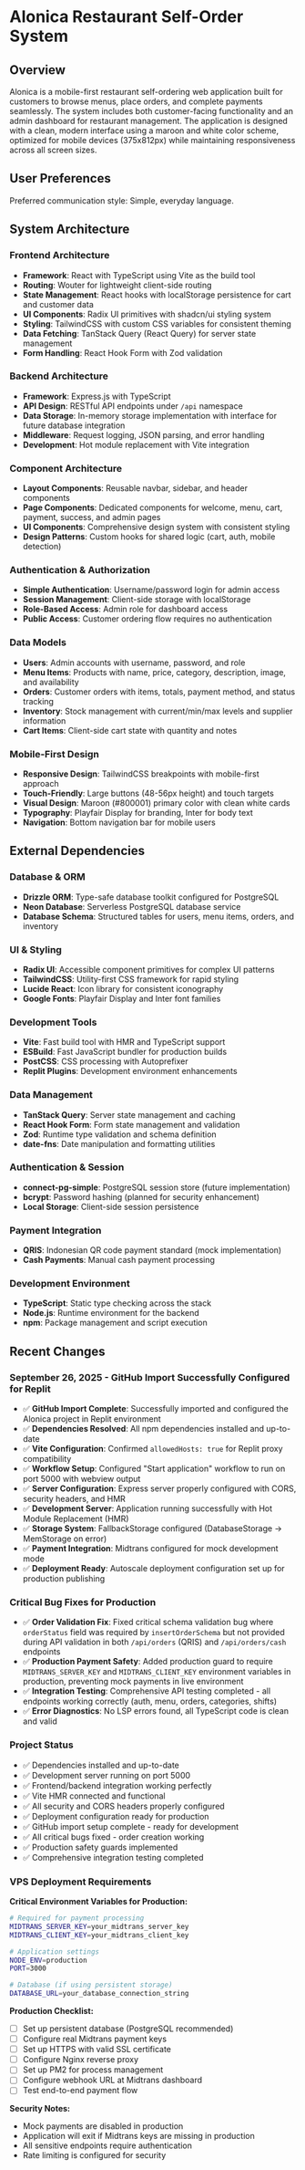 # Alonica Restaurant Self-Order System

## Overview

Alonica is a mobile-first restaurant self-ordering web application built for customers to browse menus, place orders, and complete payments seamlessly. The system includes both customer-facing functionality and an admin dashboard for restaurant management. The application is designed with a clean, modern interface using a maroon and white color scheme, optimized for mobile devices (375x812px) while maintaining responsiveness across all screen sizes.

## User Preferences

Preferred communication style: Simple, everyday language.

## System Architecture

### Frontend Architecture
- **Framework**: React with TypeScript using Vite as the build tool
- **Routing**: Wouter for lightweight client-side routing
- **State Management**: React hooks with localStorage persistence for cart and customer data
- **UI Components**: Radix UI primitives with shadcn/ui styling system
- **Styling**: TailwindCSS with custom CSS variables for consistent theming
- **Data Fetching**: TanStack Query (React Query) for server state management
- **Form Handling**: React Hook Form with Zod validation

### Backend Architecture
- **Framework**: Express.js with TypeScript
- **API Design**: RESTful API endpoints under `/api` namespace
- **Data Storage**: In-memory storage implementation with interface for future database integration
- **Middleware**: Request logging, JSON parsing, and error handling
- **Development**: Hot module replacement with Vite integration

### Component Architecture
- **Layout Components**: Reusable navbar, sidebar, and header components
- **Page Components**: Dedicated components for welcome, menu, cart, payment, success, and admin pages
- **UI Components**: Comprehensive design system with consistent styling
- **Design Patterns**: Custom hooks for shared logic (cart, auth, mobile detection)

### Authentication & Authorization
- **Simple Authentication**: Username/password login for admin access
- **Session Management**: Client-side storage with localStorage
- **Role-Based Access**: Admin role for dashboard access
- **Public Access**: Customer ordering flow requires no authentication

### Data Models
- **Users**: Admin accounts with username, password, and role
- **Menu Items**: Products with name, price, category, description, image, and availability
- **Orders**: Customer orders with items, totals, payment method, and status tracking
- **Inventory**: Stock management with current/min/max levels and supplier information
- **Cart Items**: Client-side cart state with quantity and notes

### Mobile-First Design
- **Responsive Design**: TailwindCSS breakpoints with mobile-first approach
- **Touch-Friendly**: Large buttons (48-56px height) and touch targets
- **Visual Design**: Maroon (#800001) primary color with clean white cards
- **Typography**: Playfair Display for branding, Inter for body text
- **Navigation**: Bottom navigation bar for mobile users

## External Dependencies

### Database & ORM
- **Drizzle ORM**: Type-safe database toolkit configured for PostgreSQL
- **Neon Database**: Serverless PostgreSQL database service
- **Database Schema**: Structured tables for users, menu items, orders, and inventory

### UI & Styling
- **Radix UI**: Accessible component primitives for complex UI patterns
- **TailwindCSS**: Utility-first CSS framework for rapid styling
- **Lucide React**: Icon library for consistent iconography
- **Google Fonts**: Playfair Display and Inter font families

### Development Tools
- **Vite**: Fast build tool with HMR and TypeScript support
- **ESBuild**: Fast JavaScript bundler for production builds
- **PostCSS**: CSS processing with Autoprefixer
- **Replit Plugins**: Development environment enhancements

### Data Management
- **TanStack Query**: Server state management and caching
- **React Hook Form**: Form state management and validation
- **Zod**: Runtime type validation and schema definition
- **date-fns**: Date manipulation and formatting utilities

### Authentication & Session
- **connect-pg-simple**: PostgreSQL session store (future implementation)
- **bcrypt**: Password hashing (planned for security enhancement)
- **Local Storage**: Client-side session persistence

### Payment Integration
- **QRIS**: Indonesian QR code payment standard (mock implementation)
- **Cash Payments**: Manual cash payment processing

### Development Environment
- **TypeScript**: Static type checking across the stack
- **Node.js**: Runtime environment for the backend
- **npm**: Package management and script execution

## Recent Changes

### September 26, 2025 - GitHub Import Successfully Configured for Replit
- ✅ **GitHub Import Complete**: Successfully imported and configured the Alonica project in Replit environment
- ✅ **Dependencies Resolved**: All npm dependencies installed and up-to-date
- ✅ **Vite Configuration**: Confirmed `allowedHosts: true` for Replit proxy compatibility 
- ✅ **Workflow Setup**: Configured "Start application" workflow to run on port 5000 with webview output
- ✅ **Server Configuration**: Express server properly configured with CORS, security headers, and HMR
- ✅ **Development Server**: Application running successfully with Hot Module Replacement (HMR)
- ✅ **Storage System**: FallbackStorage configured (DatabaseStorage -> MemStorage on error)
- ✅ **Payment Integration**: Midtrans configured for mock development mode
- ✅ **Deployment Ready**: Autoscale deployment configuration set up for production publishing

### Critical Bug Fixes for Production
- ✅ **Order Validation Fix**: Fixed critical schema validation bug where `orderStatus` field was required by `insertOrderSchema` but not provided during API validation in both `/api/orders` (QRIS) and `/api/orders/cash` endpoints
- ✅ **Production Payment Safety**: Added production guard to require `MIDTRANS_SERVER_KEY` and `MIDTRANS_CLIENT_KEY` environment variables in production, preventing mock payments in live environment
- ✅ **Integration Testing**: Comprehensive API testing completed - all endpoints working correctly (auth, menu, orders, categories, shifts)
- ✅ **Error Diagnostics**: No LSP errors found, all TypeScript code is clean and valid

### Project Status
- ✅ Dependencies installed and up-to-date
- ✅ Development server running on port 5000 
- ✅ Frontend/backend integration working perfectly
- ✅ Vite HMR connected and functional 
- ✅ All security and CORS headers properly configured
- ✅ Deployment configuration ready for production
- ✅ GitHub import setup complete - ready for development
- ✅ All critical bugs fixed - order creation working
- ✅ Production safety guards implemented
- ✅ Comprehensive integration testing completed

### VPS Deployment Requirements

**Critical Environment Variables for Production:**
```bash
# Required for payment processing
MIDTRANS_SERVER_KEY=your_midtrans_server_key
MIDTRANS_CLIENT_KEY=your_midtrans_client_key

# Application settings
NODE_ENV=production
PORT=3000

# Database (if using persistent storage)
DATABASE_URL=your_database_connection_string
```

**Production Checklist:**
- [ ] Set up persistent database (PostgreSQL recommended)
- [ ] Configure real Midtrans payment keys
- [ ] Set up HTTPS with valid SSL certificate
- [ ] Configure Nginx reverse proxy
- [ ] Set up PM2 for process management
- [ ] Configure webhook URL at Midtrans dashboard
- [ ] Test end-to-end payment flow

**Security Notes:**
- Mock payments are disabled in production
- Application will exit if Midtrans keys are missing in production
- All sensitive endpoints require authentication
- Rate limiting is configured for security